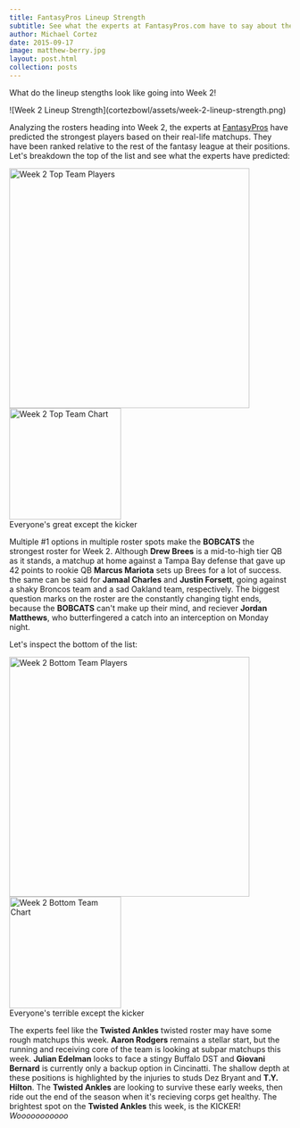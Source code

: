 ```yaml
---
title: FantasyPros Lineup Strength
subtitle: See what the experts at FantasyPros.com have to say about the league lineups heading into Week 2
author: Michael Cortez
date: 2015-09-17
image: matthew-berry.jpg
layout: post.html
collection: posts
---
```

What do the lineup stengths look like going into Week 2!

<div class="center">
![Week 2 Lineup Strength](cortezbowl/assets/week-2-lineup-strength.png)
</div>

Analyzing the rosters heading into Week 2, the experts at [FantasyPros](http://www.fantasypros.com) have predicted the strongest players based on their real-life matchups. They have been ranked relative to the rest of the fantasy league at their positions. Let's breakdown the top of the list and see what the experts have predicted:

<div class="center">
  <img src="cortezbowl/assets/week-2-lineup-top-players.png" alt="Week 2 Top Team Players" width="430" />
  <img src="cortezbowl/assets/week-2-lineup-top-chart.png" alt="Week 2 Top Team Chart" width="200" />
</div>
<div class="center">
  <span class="caption">Everyone's great except the kicker</span>
</div>

Multiple #1 options in multiple roster spots make the **BOBCATS** the strongest roster for Week 2. Although **Drew Brees** is a mid-to-high tier QB as it stands, a matchup at home against a Tampa Bay defense that gave up 42 points to rookie QB **Marcus Mariota** sets up Brees for a lot of success. the same can be said for **Jamaal Charles** and **Justin Forsett**, going against a shaky Broncos team and a sad Oakland team, respectively. The biggest question marks on the roster are the constantly changing tight ends, because the **BOBCATS** can't make up their mind, and reciever **Jordan Matthews**, who butterfingered a catch into an interception on Monday night.

Let's inspect the bottom of the list:

<div class="center">
  <img src="cortezbowl/assets/week-2-lineup-bottom-players.png" alt="Week 2 Bottom Team Players" width="430" />
  <img src="cortezbowl/assets/week-2-lineup-bottom-chart.png" alt="Week 2 Bottom Team Chart" width="200" />
</div>
<div class="center">
  <span class="caption">Everyone's terrible except the kicker</span>
</div>

The experts feel like the **Twisted Ankles** twisted roster may have some rough matchups this week. **Aaron Rodgers** remains a stellar start, but the running and receiving core of the team is looking at subpar matchups this week. **Julian Edelman** looks to face a stingy Buffalo DST and **Giovani Bernard** is currently only a backup option in Cincinatti. The shallow depth at these positions is highlighted by the injuries to studs Dez Bryant and **T.Y. Hilton**. The **Twisted Ankles** are looking to survive these early weeks, then ride out the end of the season when it's recieving corps get healthy. The brightest spot on the **Twisted Ankles** this week, is the KICKER! *Wooooooooooo*
